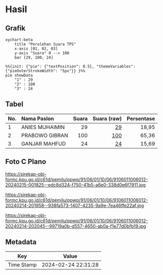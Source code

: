 # Hasil

## Grafik

```mermaid
xychart-beta
    title "Perolehan Suara TPS"
    x-axis [01, 02, 03]
    y-axis "Suara" 0 --> 100
    bar [29, 100, 24]
```

```mermaid
%%{init: {"pie": {"textPosition": 0.5}, "themeVariables": {"pieOuterStrokeWidth": "5px"}} }%%
pie showData
    "1" : 29
    "2" : 100
    "3" : 24
```

## Tabel

| No. | Nama Paslon    | Suara | Suara (raw) | Persentase |
|:--- |:-------------- | -----:| -----------:| ----------:|
| 1   | ANIES MUHAIMIN | 29    | [29][p-1]   | 18,95      |
| 2   | PRABOWO GIBRAN | 100   | [100][p-2]  | 65,36      |
| 3   | GANJAR MAHFUD  | 24    | [24][p-3]   | 15,69      |


[p-1]: https://github.com/gigit-pemilu/pemilu-2024-91-papua/blob/main/pilpres/hitung-suara/sub/91-papua/sub/06-biak-numfor/sub/01-biak-kota/sub/1006-mandala/sub/012-tps/sub/paslon-1.txt
[p-2]: https://github.com/gigit-pemilu/pemilu-2024-91-papua/blob/main/pilpres/hitung-suara/sub/91-papua/sub/06-biak-numfor/sub/01-biak-kota/sub/1006-mandala/sub/012-tps/sub/paslon-2.txt
[p-3]: https://github.com/gigit-pemilu/pemilu-2024-91-papua/blob/main/pilpres/hitung-suara/sub/91-papua/sub/06-biak-numfor/sub/01-biak-kota/sub/1006-mandala/sub/012-tps/sub/paslon-3.txt

## Foto C Plano

https://sirekap-obj-formc.kpu.go.id/c61d/pemilu/ppwp/91/06/01/10/06/9106011006012-20240215-001825--edc8d324-f750-41b5-a6e0-338d0e6f7911.jpg

https://sirekap-obj-formc.kpu.go.id/c61d/pemilu/ppwp/91/06/01/10/06/9106011006012-20240214-201958--938fa573-1407-4235-9a9e-7ea46ffe22af.jpg

https://sirekap-obj-formc.kpu.go.id/c61d/pemilu/ppwp/91/06/01/10/06/9106011006012-20240214-202045--99719a0b-d557-4650-ab0a-f1e77d0bfb19.jpg


## Metadata

| Key        | Value               |
| ---------- | ------------------- |
| Time Stamp | 2024-02-24 22:31:28 |



